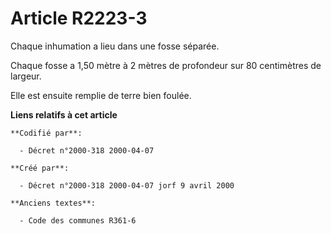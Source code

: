 # Article R2223-3

Chaque inhumation a lieu dans une fosse séparée.

Chaque fosse a 1,50 mètre à 2 mètres de profondeur sur 80 centimètres de largeur.

Elle est ensuite remplie de terre bien foulée.

**Liens relatifs à cet article**

	**Codifié par**:

	  - Décret n°2000-318 2000-04-07

	**Créé par**:

	  - Décret n°2000-318 2000-04-07 jorf 9 avril 2000

	**Anciens textes**:

	  - Code des communes R361-6
